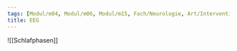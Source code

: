```yaml
---
tags: [Modul/m04, Modul/m06, Modul/m15, Fach/Neurologie, Art/Intervention]
title: EEG
---
```

![[Schlafphasen]]
